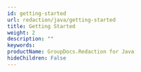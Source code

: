 ```yaml
---
id: getting-started
url: redaction/java/getting-started
title: Getting Started
weight: 2
description: ""
keywords: 
productName: GroupDocs.Redaction for Java
hideChildren: False
---
```


